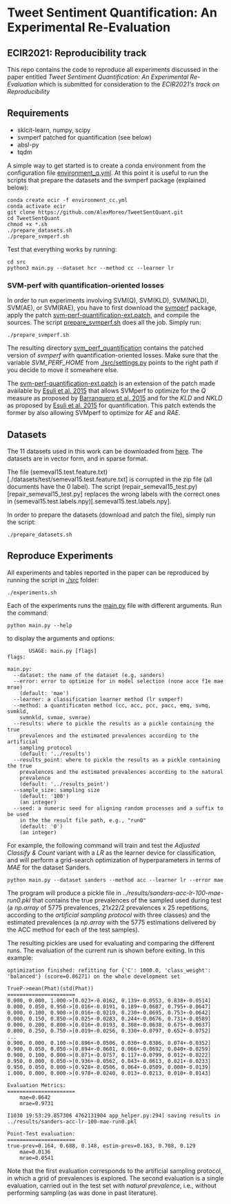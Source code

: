 # Tweet Sentiment Quantification: An Experimental Re-Evaluation
## ECIR2021: Reproducibility track

This repo contains the code to reproduce all experiments discussed 
in the paper entitled _Tweet Sentiment Quantification: An Experimental Re-Evaluation_
which is submitted for consideration to the _ECIR2021's track on Reproducibility_

## Requirements
* skicit-learn, numpy, scipy
* svmperf patched for quantification (see below)
* absl-py
* tqdm

A simple way to get started is to create a conda environment from the
configuration file [environment_q.yml](environment_q.yml).
At this point it is useful to run the scripts that prepare the
datasets and the svmperf package (explained below):

```
conda create ecir -f environment_cc.yml
conda activate ecir
git clone https://github.com/AlexMoreo/TweetSentQuant.git
cd TweetSentQuant
chmod +x *.sh
./prepare_datasets.sh
./prepare_svmperf.sh
```

Test that everything works by running:

```
cd src
python3 main.py --dataset hcr --method cc --learner lr
```

### SVM-perf with quantification-oriented losses
In order to run experiments involving SVM(Q), SVM(KLD), SVM(NKLD),
SVM(AE), or SVM(RAE), you have to first download the 
[svmperf](http://www.cs.cornell.edu/people/tj/svm_light/svm_perf.html) 
package, apply the patch 
[svm-perf-quantification-ext.patch](./svm-perf-quantification-ext.patch), and compile the sources.
The script [prepare_svmperf.sh](prepare_svmperf.sh) does all the job. Simply run:

```
./prepare_svmperf.sh
```
The resulting directory [svm_perf_quantification](./svm_perf_quantification) contains the
patched version of _svmperf_ with quantification-oriented losses. Make sure that the variable
_SVM_PERF_HOME_ from [./src/settings.py](./src/settings.py) points to the right path if you
decide to move it somewhere else.

The [svm-perf-quantification-ext.patch](./svm-perf-quantification-ext.patch) is an extension of the patch made available by
[Esuli et al. 2015](https://dl.acm.org/doi/abs/10.1145/2700406?casa_token=8D2fHsGCVn0AAAAA:ZfThYOvrzWxMGfZYlQW_y8Cagg-o_l6X_PcF09mdETQ4Tu7jK98mxFbGSXp9ZSO14JkUIYuDGFG0) 
that allows SVMperf to optimize for
the _Q_ measure as proposed by [Barranquero et al. 2015](https://www.sciencedirect.com/science/article/abs/pii/S003132031400291X) 
and for the _KLD_ and _NKLD_ as proposed by [Esuli et al. 2015](https://dl.acm.org/doi/abs/10.1145/2700406?casa_token=8D2fHsGCVn0AAAAA:ZfThYOvrzWxMGfZYlQW_y8Cagg-o_l6X_PcF09mdETQ4Tu7jK98mxFbGSXp9ZSO14JkUIYuDGFG0)
for quantification.
This patch extends the former by also allowing SVMperf to optimize for 
_AE_ and _RAE_.

## Datasets
The 11 datasets used in this work can be downloaded from 
[here](alt.qcri.org/~wgao/data/SNAM/tweet_sentiment_quantification.zip).
The datasets are in vector form, and in sparse format.

The file (semeval15.test.feature.txt)[./datasets/test/semeval15.test.feature.txt]
is corrupted in the zip file (all documents have the 0 label). The
script (repair_semeval15_test.py)[repair_semeval15_test.py] replaces
the wrong labels with the correct ones in 
(semeval15.test.labels.npy)[.semeval15.test.labels.npy].

In order to prepare the datasets (download and patch the file), simply
run the script:
```
./prepare_datasets.sh
```


## Reproduce Experiments
All experiments and tables reported in the paper can be reproduced by running the script in 
[./src](./src) folder:

```
./experiments.sh
``` 
Each of the experiments runs the [main.py](src/main.py) file with different arguments. 
Run the command:
```
python main.py --help
```
to display the arguments and options:

```
       USAGE: main.py [flags]
flags:

main.py:
  --dataset: the name of the dataset (e.g, sanders)
  --error: error to optimize for in model selection (none acce f1e mae mrae)
    (default: 'mae')
  --learner: a classification learner method (lr svmperf)
  --method: a quantificaton method (cc, acc, pcc, pacc, emq, svmq, svmkld,
    svmnkld, svmae, svmrae)
  --results: where to pickle the results as a pickle containing the true
    prevalences and the estimated prevalences according to the artificial
    sampling protocol
    (default: '../results')
  --results_point: where to pickle the results as a pickle containing the true
    prevalences and the estimated prevalences according to the natural
    prevalence
    (default: '../results_point')
  --sample_size: sampling size
    (default: '100')
    (an integer)
  --seed: a numeric seed for aligning random processes and a suffix to be used
    in the the result file path, e.g., "run0"
    (default: '0')
    (an integer)
``` 
For example, the following command will train and test the _Adjusted Classify & Count_ variant 
with a _LR_ as the learner device for classification, and will perform a grid-search
optimization of hyperparameters in terms of _MAE_ for the dataset Sanders. 
```
python main.py --dataset sanders --method acc --learner lr --error mae
```
The program will produce a pickle file in _../results/sanders-acc-lr-100-mae-run0.pkl_ that contains 
the true prevalences of the sampled used during test (a _np.array_ of 5775 prevalences, 
21x22/2 prevalences x 25 repetitions, according to the _artificial sampling protocol_ with
three classes) and the estimated prevalences 
(a _np.array_ with the 5775 estimations delivered by the ACC method for each of the test 
samples). 

The resulting pickles are used for evaluating and comparing the different runs.
The evaluation of the current run is shown before exiting. In this example:

```
optimization finished: refitting for {'C': 1000.0, 'class_weight': 'balanced'} (score=0.06271) on the whole development set

TrueP->mean(Phat)(std(Phat))
======================
0.000, 0.000, 1.000->[0.023+-0.0162, 0.139+-0.0553, 0.838+-0.0514]
0.000, 0.050, 0.950->[0.016+-0.0191, 0.189+-0.0687, 0.795+-0.0647]
0.000, 0.100, 0.900->[0.016+-0.0210, 0.230+-0.0695, 0.753+-0.0642]
0.000, 0.150, 0.850->[0.025+-0.0283, 0.244+-0.0676, 0.731+-0.0589]
0.000, 0.200, 0.800->[0.016+-0.0193, 0.308+-0.0638, 0.675+-0.0637]
0.000, 0.250, 0.750->[0.019+-0.0256, 0.330+-0.0797, 0.652+-0.0752]
...
0.900, 0.000, 0.100->[0.896+-0.0506, 0.030+-0.0386, 0.074+-0.0352]
0.900, 0.050, 0.050->[0.894+-0.0601, 0.066+-0.0692, 0.040+-0.0259]
0.900, 0.100, 0.000->[0.871+-0.0757, 0.117+-0.0799, 0.012+-0.0222]
0.950, 0.000, 0.050->[0.936+-0.0562, 0.043+-0.0613, 0.021+-0.0233]
0.950, 0.050, 0.000->[0.928+-0.0506, 0.064+-0.0509, 0.008+-0.0139]
1.000, 0.000, 0.000->[0.978+-0.0240, 0.013+-0.0213, 0.010+-0.0143]

Evaluation Metrics:
======================
	mae=0.0642
	mrae=0.9731

I1030 19:53:29.857306 4762131904 app_helper.py:294] saving results in ../results/sanders-acc-lr-100-mae-run0.pkl

Point-Test evaluation:
======================
true-prev=0.164, 0.688, 0.148, estim-prev=0.163, 0.708, 0.129
	mae=0.0136
	mrae=0.0541
```

Note that the first evaluation corresponds to the artificial sampling
protocol, in which a grid of prevalences is explored.
The second evaluation is a single evaluation, carried out in the
test set with _natural prevalence_, i.e., without performing
sampling (as was done in past literature).